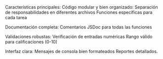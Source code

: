 Características principales:
Código modular y bien organizado:
Separación de responsabilidades en diferentes archivos
Funciones específicas para cada tarea

Documentación completa:
Comentarios JSDoc para todas las funciones


Validaciones robustas:
Verificación de entradas numéricas
Rango válido para calificaciones (0-10)

Interfaz clara:
Mensajes de consola bien formateados
Reportes detallados.
